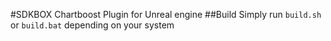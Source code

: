 #SDKBOX Chartboost Plugin for Unreal engine
##Build
Simply run `build.sh` or `build.bat` depending on your system
